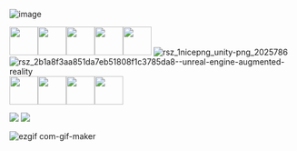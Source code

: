 ![image](https://user-images.githubusercontent.com/93887465/206972273-ac400c9a-8330-4047-a37b-4d975019507d.png)


<img height=50 src="https://cdn.jsdelivr.net/gh/devicons/devicon/icons/html5/html5-original.svg"/><img height=50 src="https://cdn.jsdelivr.net/gh/devicons/devicon/icons/css3/css3-original.svg"/><img height=50 src="https://cdn.jsdelivr.net/gh/devicons/devicon/icons/javascript/javascript-original.svg"/><img height=50 src="https://cdn.jsdelivr.net/gh/devicons/devicon/icons/csharp/csharp-original.svg"/><img height=50 src="https://cdn.jsdelivr.net/gh/devicons/devicon/icons/cplusplus/cplusplus-original.svg"/>
![rsz_1nicepng_unity-png_2025786](https://user-images.githubusercontent.com/93887465/206969495-8fb9fa6b-a6eb-467e-9995-bda2b9cb9b8d.png)
![rsz_2b1a8f3aa851da7eb51808f1c3785da8--unreal-engine-augmented-reality](https://user-images.githubusercontent.com/93887465/206969971-61e9f506-4940-4514-b0d2-8e56736d9a1a.png)<img height=50 src="https://cdn.jsdelivr.net/gh/devicons/devicon/icons/dart/dart-original.svg"/><img height=50 src="https://cdn.jsdelivr.net/gh/devicons/devicon/icons/flutter/flutter-original.svg"/><img height=50 src="https://cdn.jsdelivr.net/gh/devicons/devicon/icons/react/react-original-wordmark.svg"/><img height=50 src="https://cdn.jsdelivr.net/gh/devicons/devicon/icons/git/git-original.svg"/>


<img src="https://github-readme-stats.vercel.app/api/top-langs?username=AlvaroBishop&layout=compact&theme=dark"/>

<img src="https://github-readme-stats.vercel.app/api?username=AlvaroBishop&show_icons=true&theme=dark"/>





![ezgif com-gif-maker](https://user-images.githubusercontent.com/93887465/206977383-3b85b422-7f9b-4002-88a9-47470eab271c.gif)
